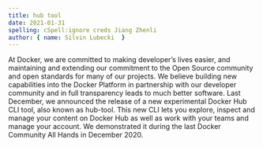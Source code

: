 ```yaml
---
title: hub tool 
date: 2021-01-31
spelling: cSpell:ignore creds Jiang Zhenli
author: { name: Silvin Lubecki  } 
---
```


At Docker, we are committed to making developer’s lives easier, and maintaining and extending our commitment to the Open Source community and open standards for many of our projects. We believe building new capabilities into the Docker Platform in partnership with our developer community and in full transparency leads to much better software.
Last December, we announced the release of a new experimental Docker Hub CLI tool, also known as hub-tool. This new CLI lets you explore, inspect and manage your content on Docker Hub as well as work with your teams and manage your account. We demonstrated it during the last Docker Community All Hands in December 2020.
